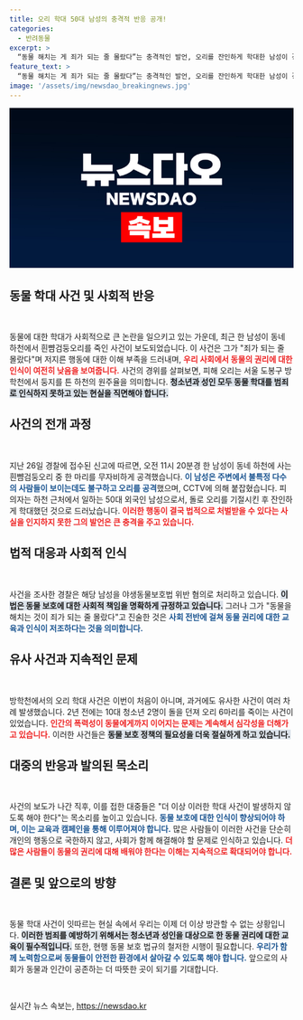 ```yaml
---
title: 오리 학대 50대 남성의 충격적 반응 공개!
categories:
  - 반려동물
excerpt: >
  “동물 해치는 게 죄가 되는 줄 몰랐다”는 충격적인 발언, 오리를 잔인하게 학대한 남성이 경찰에 붙잡혔다. 야생동물 학대 범죄가 끊이지 않는 가운데, 과연 우리 사회는 이 문제를 어떻게 해결할 것인가? 클릭해 더 알아보세요!
feature_text: >
  “동물 해치는 게 죄가 되는 줄 몰랐다”는 충격적인 발언, 오리를 잔인하게 학대한 남성이 경찰에 붙잡혔다. 야생동물 학대 범죄가 끊이지 않는 가운데, 과연 우리 사회는 이 문제를 어떻게 해결할 것인가? 클릭해 더 알아보세요!
image: '/assets/img/newsdao_breakingnews.jpg'
---
```


<p><img src="/assets/img/newsdao_breakingnews.jpg" alt="ranknews 속보" /></p>

<h2 data-ke-size="size26">동물 학대 사건 및 사회적 반응</h2>

<p data-ke-size="size16">&nbsp;</p>

<p>동물에 대한 학대가 사회적으로 큰 논란을 일으키고 있는 가운데, 최근 한 남성이 동네 하천에서 흰뺨검둥오리를 죽인 사건이 보도되었습니다. 이 사건은 그가 "죄가 되는 줄 몰랐다"며 저지른 행동에 대한 이해 부족을 드러내며, <b><span style="color: #ee2323;">우리 사회에서 동물의 권리에 대한 인식이 여전히 낮음을 보여줍니다.</span></b> 사건의 경위를 살펴보면, 피해 오리는 서울 도봉구 방학천에서 둥지를 튼 하천의 원주율을 의미합니다. <b><span style="background-color: #21538527;">청소년과 성인 모두 동물 학대를 범죄로 인식하지 못하고 있는 현실을 직면해야 합니다.</span></b> </p>

<h2 data-ke-size="size26">사건의 전개 과정</h2>

<p data-ke-size="size16">&nbsp;</p>

<p>지난 26일 경찰에 접수된 신고에 따르면, 오전 11시 20분경 한 남성이 동네 하천에 사는 흰뺨검둥오리 중 한 마리를 무자비하게 공격했습니다. <b><span style="color: #1a5490;">이 남성은 주변에서 불특정 다수의 사람들이 보이는데도 불구하고 오리를 공격</span></b>했으며, CCTV에 의해 붙잡혔습니다. 피의자는 하천 근처에서 일하는 50대 외국인 남성으로서, 돌로 오리를 기절시킨 후 잔인하게 학대했던 것으로 드러났습니다. <b><span style="color: #ee2323;">이러한 행동이 결국 법적으로 처벌받을 수 있다는 사실을 인지하지 못한 그의 발언은 큰 충격을 주고 있습니다.</span></b> </p>

<h2 data-ke-size="size26">법적 대응과 사회적 인식</h2>

<p data-ke-size="size16">&nbsp;</p>

<p>사건을 조사한 경찰은 해당 남성을 야생동물보호법 위반 혐의로 처리하고 있습니다. <b><span style="background-color: #21538527;">이 법은 동물 보호에 대한 사회적 책임을 명확하게 규정하고 있습니다.</span></b> 그러나 그가 "동물을 해치는 것이 죄가 되는 줄 몰랐다"고 진술한 것은 <b><span style="color: #1a5490;">사회 전반에 걸쳐 동물 권리에 대한 교육과 인식이 저조하다는 것을 의미합니다.</span></b> </p>

<h2 data-ke-size="size26">유사 사건과 지속적인 문제</h2>

<p data-ke-size="size16">&nbsp;</p>

<p>방학천에서의 오리 학대 사건은 이번이 처음이 아니며, 과거에도 유사한 사건이 여러 차례 발생했습니다. 2년 전에는 10대 청소년 2명이 돌을 던져 오리 6마리를 죽이는 사건이 있었습니다. <b><span style="color: #ee2323;">인간의 폭력성이 동물에게까지 이어지는 문제는 계속해서 심각성을 더해가고 있습니다.</span></b> 이러한 사건들은 <b><span style="background-color: #21538527;">동물 보호 정책의 필요성을 더욱 절실하게 하고 있습니다.</span></b> </p>

<h2 data-ke-size="size26">대중의 반응과 발의된 목소리</h2>

<p data-ke-size="size16">&nbsp;</p>

<p>사건의 보도가 나간 직후, 이를 접한 대중들은 "더 이상 이러한 학대 사건이 발생하지 않도록 해야 한다"는 목소리를 높이고 있습니다. <b><span style="color: #1a5490;">동물 보호에 대한 인식이 향상되어야 하며, 이는 교육과 캠페인을 통해 이루어져야 합니다.</span></b> 많은 사람들이 이러한 사건을 단순히 개인의 행동으로 국한하지 않고, 사회가 함께 해결해야 할 문제로 인식하고 있습니다. <b><span style="color: #ee2323;">더 많은 사람들이 동물의 권리에 대해 배워야 한다는 이해는 지속적으로 확대되어야 합니다.</span></b> </p>

<h2 data-ke-size="size26">결론 및 앞으로의 방향</h2>

<p data-ke-size="size16">&nbsp;</p>

<p>동물 학대 사건이 잇따르는 현실 속에서 우리는 이제 더 이상 방관할 수 없는 상황입니다. <b><span style="background-color: #21538527;">이러한 범죄를 예방하기 위해서는 청소년과 성인을 대상으로 한 동물 권리에 대한 교육이 필수적입니다.</span></b> 또한, 현행 동물 보호 법규의 철저한 시행이 필요합니다. <b><span style="color: #1a5490;">우리가 함께 노력함으로써 동물들이 안전한 환경에서 살아갈 수 있도록 해야 합니다.</span></b> 앞으로의 사회가 동물과 인간이 공존하는 더 따뜻한 곳이 되기를 기대합니다. </p>

<p data-ke-size="size16">&nbsp;</p>
실시간 뉴스 속보는, <a href="https://newsdao.kr" rel="dofollow">https://newsdao.kr</a>


